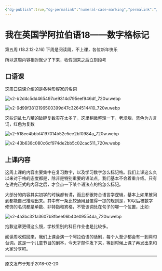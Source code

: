 ```yaml
---
{"dg-publish":true,"dg-permalink":"numeral-case-marking","permalink":"/numeral-case-marking/","created":"2024-01-28T22:56:38.016+08:00"}
---
```



# 我在英国学阿拉伯语18——数字格标记

第五周 (18.2.12-2.16) 下周是阅读周，不上课，各位新年快乐

  

所以这周内容相对就少了下来，收假回来之后立刻段考

## 口语课

这周口语课介绍的是各种形容家的名词

![v2-b2d4c5dd465497ce9314d795eef946df_720w.webp](/img/user/B-Attachment/v2-b2d4c5dd465497ce9314d795eef946df_720w.webp)

![v2-9d99f3813196500399d47c3264514410_720w.webp](/img/user/B-Attachment/v2-9d99f3813196500399d47c3264514410_720w.webp)

这些词乱七八糟的破碎复数实在太多了，这里稍微整理一下，老规矩，蓝色为方言词，红色为复数

![v2-518ee4bbbf4197014b52e5ee2bf0984a_720w.webp](/img/user/B-Attachment/v2-518ee4bbbf4197014b52e5ee2bf0984a_720w.webp)

![v2-43b638c080c6cf974de2bb5c02cac511_720w.webp](/img/user/B-Attachment/v2-43b638c080c6cf974de2bb5c02cac511_720w.webp)

  
## 上课内容

这周上课的内容主要集中在复习数字，以及学习数字怎么标记格。我们上课这么久以来对于格的态度都是，除非是特别重要的语法点，我们基本不会着重介绍。只有在讲完正式的内容之后，才会点一下某个语法点的格怎么标记。

  

大部分的内容其实初学的时候都有讲，而且都很符合语言学逻辑，基本上如果被问到都能自己推理出来。其中有一条比较通用且值得一提的规则是，10以后被数字修饰的名词都是单数、非特指和宾格，不管该词处在句子的哪一个位置，比如:

![v2-4a3bc32fa3607b8fbee06b40e09554da_720w.webp](/img/user/B-Attachment/v2-4a3bc32fa3607b8fbee06b40e09554da_720w.webp)

抱歉这章更得这么慢，学校里别的科目作业也是比较多。

  

阅读周收假回来，我们上课会演一个阿拉伯语的话剧，每个人至少都会有一到两句台词。这是一个儿童节目的剧本，今天才邮件发下来，等到时候上课了再发出来和大家分享吧。

---
原文发布于知乎2018-02-20
